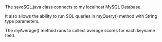 The saveSQL.java class connects to my localhost MySQL Database.

It also allows the ability to run SQL queries in myQuery() method with String type parameters.

The myAverage() method runs to collect average scores for each keyname field.
